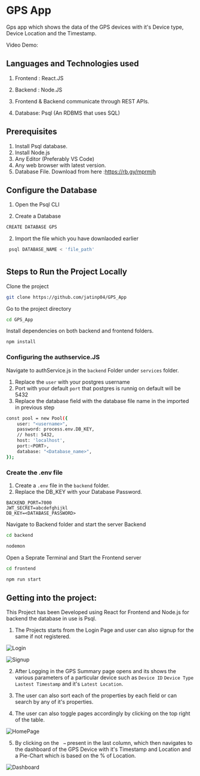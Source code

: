 # GPS App

Gps app which shows the data of the GPS devices with it's Device type, Device Location and the Timestamp.

Video Demo: 









## Languages and Technologies used

1. Frontend : React.JS

2. Backend : Node.JS

3. Frontend & Backend communicate through REST APIs.

4. Database: Psql (An RDBMS that uses SQL)

## Prerequisites

1. Install Psql database.
2. Install Node.js
2. Any Editor (Preferably VS Code)
3. Any web browser with latest version.
4. Database File. Download from here :https://rb.gy/mprmjh

## Configure the Database 
1. Open the Psql CLI

2. Create a Database 
```bash
CREATE DATABASE GPS
```
2. Import the file which you have downlaoded earlier 

```bash
 psql DATABASE_NAME < 'file_path'
```


#








## Steps to Run the Project  Locally

Clone the project

```bash
git clone https://github.com/jatinp04/GPS_App
```

Go to the project directory

```bash
cd GPS_App
```

Install dependencies on both backend and frontend folders.

```bash
npm install
```

### Configuring the authservice.JS

Navigate to authService.js in the ```backend``` Folder under ```services``` folder.

1. Replace the ```user``` with your postgres username
2. Port with your default ```port``` that postgres is runnig on default will be 5432
3. Replace the database field with  the database file name in the imported in  previous step 

```bash 
const pool = new Pool({
    user: "<username>",
    password: process.env.DB_KEY,
    // host: 5432,
    host: 'localhost',
    port:<PORT>,
    database: "<Database_name>",
});

```


### Create the .env file 

1. Create a ```.env``` file in the ```backend``` folder.
2. Replace the DB_KEY with your Database Password.

```
BACKEND_PORT=7000
JWT_SECRET=abcdefghijkl
DB_KEY=<DATABASE_PASSWORD>
```
Navigate to Backend folder and start the server  Backend

```bash
cd backend

nodemon

```


Open a Seprate Terminal and Start the Frontend server
```bash
cd frontend

npm run start
``` 

## Getting into the project:
This Project has been Developed using React for Frontend and Node.js for backend the database in use is Psql.

1. The Projects starts from the Login Page and user can also signup for the same if not registered.



![Login](https://user-images.githubusercontent.com/38129773/216619750-45d7c6b4-d086-4ef3-bcad-ed2586369135.png)


![Signup](https://user-images.githubusercontent.com/38129773/216619758-2b22e238-13e8-4b1c-afcf-8e0fcbdf7f83.png)

2. After Logging in the GPS Summary page opens and its shows the various parameters of a particular device such as ```Device ID``` ```Device Type``` ``Lastest Timestamp`` and it's ```Latest Location```.

3. The user can also sort each of the properties by each field or can search by any of it's properties.
4. The user can also toggle pages accordingly by clicking on the top right of the table.






![HomePage](https://user-images.githubusercontent.com/38129773/216619782-ea2b2ee1-670a-479c-9973-13bb4b054a58.png)

5. By clicking on the ``` →``` present in the last column, which then navigates to the dashboard of the GPS Device with it's Timestamp and Location and a Pie-Chart which is based on the % of Location.

![Dashboard](https://user-images.githubusercontent.com/38129773/216619806-287bc100-23a7-4573-9a39-94289368b5f6.png)





